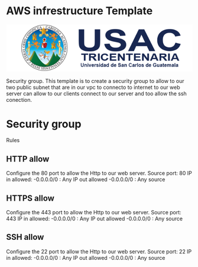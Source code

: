 # AWS infrestructure Template

![Alt text](/images/usac.png?raw=true "Logo de usac")

Security group.
This template is to create a security group to allow to our two public subnet that are in our vpc to connecto to internet to our web server can allow to our clients connect to our server and too allow the ssh conection.

# Security group
Rules
## HTTP allow
Configure the 80 port to allow the Http to our web server.
Source port: 80
IP in allowed:
-0.0.0.0/0 : Any
IP out allowed 
-0.0.0.0/0 : Any source

## HTTPS allow
Configure the 443 port to allow the Http to our web server.
Source port: 443
IP in allowed:
-0.0.0.0/0 : Any
IP out allowed 
-0.0.0.0/0 : Any source

## SSH allow
Configure the 22 port to allow the Http to our web server.
Source port: 22
IP in allowed:
-0.0.0.0/0 : Any
IP out allowed 
-0.0.0.0/0 : Any source

